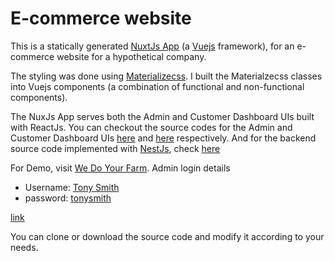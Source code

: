 # E-commerce website

This is a statically generated [NuxtJs App](https://nuxtjs.org) (a [Vuejs](https://vuejs.org) framework), for an e-commerce website for a hypothetical company.

The styling was done using [Materializecss](https://materializecss.com). I built the Materialzecss classes into Vuejs components (a combination of functional and non-functional components).

The NuxJs App serves both the Admin and Customer Dashboard UIs built with ReactJs. You can checkout the source codes for the Admin and Customer Dashboard UIs [here](https://github.com/iammrsea/ecommerce-AdminUI) and [here](https://github.com/iammrsea/ecommerce-AdminUI/tree/customer-dashboard) respectively. And for the backend source code implemented with [NestJs](https://nestjs.com), check [here](https://github.com/iammrsea/ecommerce-NestJsBackend)

For Demo, visit [We Do Your Farm](wedoyourfarm.netlify.com).
Admin login details
- Username: [Tony Smith]()
- password: [tonysmith]()

[link](https://wedoyourfarm.netlify.com)

You can clone or download the source code and modify it according to your needs.

